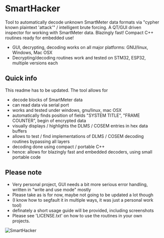 # SmartHacker
Tool to automatically decode unknown SmartMeter data formats via "cypher known plaintext 'attack'" / intelligent brute forcing. A QT/GUI driven inspector for working with SmartMeter data. Blazingly fast! Compact C++ routines ready for embedded use!
 - GUI, decrypting, decoding works on all major platforms: GNU/linux, Windows, Mac OSX  
 - Decrypting/decoding routines work and tested on STM32, ESP32, multiple versions each

## Quick info

This readme has to be updated. The tool allows for
 - decode blocks of SmartMeter data
 - can read data via serial port
 - works and tested under windows, gnu/linux, mac OSX
 - automatically finds position of fields "SYSTEM TITLE", "FRAME COUNTER", begin of encrypted data
 - visually displays / highlights the DLMS / COSEM entries in hex data buffers
 - allows to test / find implementations of DLMS / COSEM decoding routines bypassing all layers
 - decoding done using compact / portable C++
 - hence: allows for blazingly fast and embedded decoders, using small portable code

## Please note
 - Very personal project, GUI needs a bit more serious error handling, written in "write and use mode" mostly
 - Please take as is for now, maybe not going to be updated a lot though
 - (I know how to segfault it in multiple ways, it was just a personal work tool)
 - definately a short usage guide will be provided, including screenshots
 - Please see 'LICENSE.txt' on how to use the routines in your own projects.

![SmartHacker](https://github.com/M64GitHub/SmartHacker/assets/84202356/7b7e9b37-7d94-4fef-a81c-bf5bbbd0e065)
